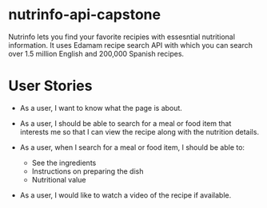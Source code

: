 # nutrinfo-api-capstone

Nutrinfo lets you find your favorite recipies with essesntial nutritional information. It uses Edamam recipe search API with which you can search over 1.5 million English and 200,000 Spanish recipes.    

# User Stories

- As a user, I want to know what the page is about.

- As a user, I should be able to search for a meal or food item that interests me so that I can view the recipe along with the nutrition details.

- As a user, when I search for a meal or food item, I should be able to:
   
     - See the ingredients
     - Instructions on preparing the dish
     - Nutritional value
     
- As a user, I would like to watch a video of the recipe if available.
